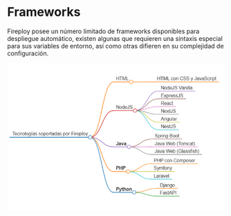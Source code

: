 # Frameworks

Fireploy posee un número limitado de frameworks disponibles para despliegue automático, existen algunas que requieren una sintaxis especial para sus variables de entorno, así como otras difieren en su complejidad de configuración.

![Tecnologías Disponibles](image-1.png)


